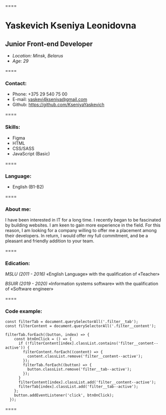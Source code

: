 ====

# **Yaskevich Kseniya Leonidovna**
## **Junior Front-end Developer**
* *Location: Minsk, Belarus*
* *Age: 29*

====

### **Contact:**
* Phone: +375 29 540 75 00
* E-mail: yaskevi4kseniya@gmail.com
* Github: https://github.com/KseniyaYaskevich

====

### **Skills:**
* Figma
* HTML
* CSS/SASS
* JavaScript (Basic)

====

### **Language:**
* English (B1-B2)

====

### **About me:**

I have been interested in IT for a long time. I recently began to be fascinated by building websites. 
I am keen to gain more experience in the field. 
For this reason, I am looking for a company willing to offer me a placement among their developers. 
In return, I would offer my full commitment, and be a pleasant and friendly addition to your team.

====

### **Edication:**

*MSLU (2011 - 2016)* «English Language» with the qualification of «Teacher»

*BSUIR (2019 - 2020)* «Information systems software» with the qualification of «Software engineer»

====

### **Code example:**
```
const filterTab = document.querySelectorAll('.filter__tab');
const filterContent = document.querySelectorAll('.filter__content');

filterTab.forEach((button, index) => {
    const btnOnClick = () => {
      if (!filterContent[index].classList.contains('filter__content--active')) {
        filterContent.forEach((content) => {
          content.classList.remove('filter__content--active');
        });
        filterTab.forEach((button) => {
          button.classList.remove('filter__tab--active');
        });
      }
      filterContent[index].classList.add('filter__content--active');
      filterTab[index].classList.add('filter__tab--active');
    };
    button.addEventListener('click', btnOnClick);
  });
```

====